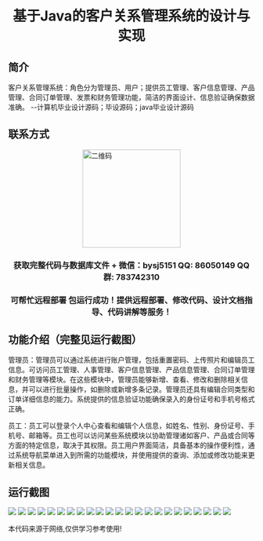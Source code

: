 <p><h1 align="center">基于Java的客户关系管理系统的设计与实现</h1></p>

## 简介
客户关系管理系统：角色分为管理员、用户；提供员工管理、客户信息管理、产品管理、合同订单管理、发票和财务管理功能，简洁的界面设计、信息验证确保数据准确。    --计算机毕业设计源码；毕设源码；java毕业设计源码


## 联系方式
<img src="https://bs-1329754181.cos.ap-shanghai.myqcloud.com/wx.jpg" alt="二维码" style="display: block; margin: 0 auto;" width="200px">
<p><h3 align="center">获取完整代码与数据库文件 + 微信：bysj5151 QQ: 86050149 QQ群: 783742310</h3></p>
<p><h3 align="center">可帮忙远程部署 包运行成功！提供远程部署、修改代码、设计文档指导、代码讲解等服务！</h3></p>

## 功能介绍（完整见运行截图）
管理员：管理员可以通过系统进行账户管理，包括重置密码、上传照片和编辑员工信息。可访问员工管理、人事管理、客户信息管理、产品信息管理、合同订单管理和财务管理等模块。在这些模块中，管理员能够新增、查看、修改和删除相关信息，并可以进行批量操作，如删除或新增多条记录。管理员还具有编辑合同类型和订单详细信息的能力。系统提供的信息验证功能确保录入的身份证号和手机号格式正确。

员工：员工可以登录个人中心查看和编辑个人信息，如姓名、性别、身份证号、手机号、邮箱等。员工也可以访问某些系统模块以协助管理诸如客户、产品或合同等方面的特定信息，取决于其权限。员工用户界面简洁，具备基本的操作便利性，通过系统导航菜单进入到所需的功能模块，并使用提供的查询、添加或修改功能来更新相关信息。


## 运行截图
![](https://bs-1329754181.cos.ap-shanghai.myqcloud.com/ssm/CustomerRelationshipManagementSystem/img/001.jpg)
![](https://bs-1329754181.cos.ap-shanghai.myqcloud.com/ssm/CustomerRelationshipManagementSystem/img/002.jpg)
![](https://bs-1329754181.cos.ap-shanghai.myqcloud.com/ssm/CustomerRelationshipManagementSystem/img/003.jpg)
![](https://bs-1329754181.cos.ap-shanghai.myqcloud.com/ssm/CustomerRelationshipManagementSystem/img/004.jpg)
![](https://bs-1329754181.cos.ap-shanghai.myqcloud.com/ssm/CustomerRelationshipManagementSystem/img/005.jpg)
![](https://bs-1329754181.cos.ap-shanghai.myqcloud.com/ssm/CustomerRelationshipManagementSystem/img/006.jpg)
![](https://bs-1329754181.cos.ap-shanghai.myqcloud.com/ssm/CustomerRelationshipManagementSystem/img/007.jpg)
![](https://bs-1329754181.cos.ap-shanghai.myqcloud.com/ssm/CustomerRelationshipManagementSystem/img/008.jpg)
![](https://bs-1329754181.cos.ap-shanghai.myqcloud.com/ssm/CustomerRelationshipManagementSystem/img/009.jpg)
![](https://bs-1329754181.cos.ap-shanghai.myqcloud.com/ssm/CustomerRelationshipManagementSystem/img/010.jpg)
![](https://bs-1329754181.cos.ap-shanghai.myqcloud.com/ssm/CustomerRelationshipManagementSystem/img/011.jpg)
![](https://bs-1329754181.cos.ap-shanghai.myqcloud.com/ssm/CustomerRelationshipManagementSystem/img/012.jpg)
![](https://bs-1329754181.cos.ap-shanghai.myqcloud.com/ssm/CustomerRelationshipManagementSystem/img/013.jpg)
![](https://bs-1329754181.cos.ap-shanghai.myqcloud.com/ssm/CustomerRelationshipManagementSystem/img/014.jpg)
![](https://bs-1329754181.cos.ap-shanghai.myqcloud.com/ssm/CustomerRelationshipManagementSystem/img/015.jpg)
![](https://bs-1329754181.cos.ap-shanghai.myqcloud.com/ssm/CustomerRelationshipManagementSystem/img/016.jpg)
![](https://bs-1329754181.cos.ap-shanghai.myqcloud.com/ssm/CustomerRelationshipManagementSystem/img/017.jpg)
![](https://bs-1329754181.cos.ap-shanghai.myqcloud.com/ssm/CustomerRelationshipManagementSystem/img/018.jpg)
![](https://bs-1329754181.cos.ap-shanghai.myqcloud.com/ssm/CustomerRelationshipManagementSystem/img/019.jpg)
![](https://bs-1329754181.cos.ap-shanghai.myqcloud.com/ssm/CustomerRelationshipManagementSystem/img/020.jpg)
![](https://bs-1329754181.cos.ap-shanghai.myqcloud.com/ssm/CustomerRelationshipManagementSystem/img/021.jpg)
![](https://bs-1329754181.cos.ap-shanghai.myqcloud.com/ssm/CustomerRelationshipManagementSystem/img/022.jpg)
![](https://bs-1329754181.cos.ap-shanghai.myqcloud.com/ssm/CustomerRelationshipManagementSystem/img/023.jpg)

<p>本代码来源于网络,仅供学习参考使用!</p>
